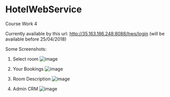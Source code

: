 # HotelWebService
Course Work 4

Currently available by this url: http://35.163.186.248:8088/hws/login
(will be available before 25/04/2018)


Some Screenshots:

1. Select room
![image](https://user-images.githubusercontent.com/12159879/26903132-b132b2b4-4be4-11e7-8894-8d8c99c89b33.png)

2. Your Bookings
![image](https://user-images.githubusercontent.com/12159879/26903148-c7362582-4be4-11e7-809b-d5f7b12d47cf.png)

3. Room Description
![image](https://user-images.githubusercontent.com/12159879/26903160-d7bf86b4-4be4-11e7-8ed4-8d5c8df9275f.png)

4. Admin CRM
![image](https://user-images.githubusercontent.com/12159879/26903190-fd3c7f32-4be4-11e7-96e0-9748575f0e50.png)
